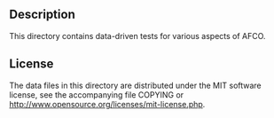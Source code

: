 Description
------------

This directory contains data-driven tests for various aspects of AFCO.

License
--------

The data files in this directory are distributed under the MIT software
license, see the accompanying file COPYING or
http://www.opensource.org/licenses/mit-license.php.

